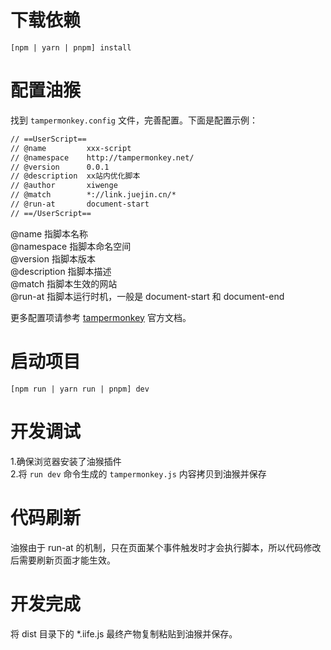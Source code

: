 # 下载依赖

`[npm | yarn | pnpm] install`

# 配置油猴

找到 `tampermonkey.config` 文件，完善配置。下面是配置示例：

```txt
// ==UserScript==
// @name         xxx-script
// @namespace    http://tampermonkey.net/
// @version      0.0.1
// @description  xx站内优化脚本
// @author       xiwenge
// @match        *://link.juejin.cn/*
// @run-at       document-start
// ==/UserScript==
```

@name 指脚本名称\
@namespace 指脚本命名空间\
@version 指脚本版本\
@description 指脚本描述\
@match 指脚本生效的网站\
@run-at 指脚本运行时机，一般是 document-start 和 document-end

更多配置项请参考 [tampermonkey](https://www.tampermonkey.net/documentation.php?ext=iikm&version=5.1.1) 官方文档。

# 启动项目

`[npm run | yarn run | pnpm] dev`

# 开发调试

1.确保浏览器安装了油猴插件\
2.将 `run dev` 命令生成的 `tampermonkey.js` 内容拷贝到油猴并保存

# 代码刷新

油猴由于 run-at 的机制，只在页面某个事件触发时才会执行脚本，所以代码修改后需要刷新页面才能生效。

# 开发完成

将 dist 目录下的 *.iife.js 最终产物复制粘贴到油猴并保存。
